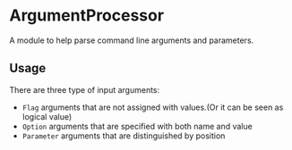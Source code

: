 # ArgumentProcessor

A module to help parse command line arguments and parameters.

## Usage

There are three type of input arguments:

- `Flag` arguments that are not assigned with values.(Or it can be seen as logical value)
- `Option` arguments that are specified with both name and value
- `Parameter` arguments that are distinguished by position
